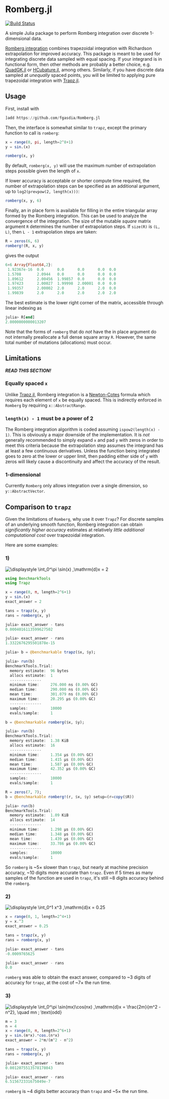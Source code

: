 # Romberg.jl

[![Build Status](https://travis-ci.com/fgasdia/Romberg.jl.svg?branch=master)](https://travis-ci.com/fgasdia/Romberg.jl)

A simple Julia package to perform Romberg integration over discrete 1-dimensional
data.

[Romberg integration](https://en.wikipedia.org/wiki/Romberg's_method) combines trapezoidal integration with Richardson extrapolation for improved accuracy. This package is
meant to be used for integrating discrete data sampled with equal spacing. If
your integrand is in functional form, then other methods are probably a better
choice, e.g. [QuadGK.jl](https://github.com/JuliaMath/QuadGK.jl) or
[HCubature.jl](https://github.com/JuliaMath/HCubature.jl), among others. Similarly,
if you have discrete data sampled at _unequally_ spaced points, you will be limited
to applying pure trapezoidal integration with [Trapz.jl](https://github.com/francescoalemanno/Trapz.jl).

## Usage

First, install with

```jl
]add https://github.com/fgasdia/Romberg.jl
```

Then, the interface is somewhat similar to `trapz`, except the primary function
to call is `romberg`:
```jl
x = range(0, pi, length=2^8+1)
y = sin.(x)

romberg(x, y)
```

By default, `romberg(x, y)` will use the maximum number of extrapolation steps
possible given the length of `x`.

If lower accuracy is acceptable or shorter compute time required, the number of
extrapolation steps can be specified as an additional argument, up to
`log2(prevpow(2, length(x)))`:
```jl
romberg(x, y, 6)
```

Finally, an in place form is available for filling in the entire triangular
array formed by the Romberg integration. This can be used to analyze the
convergence of the integration. The size of the mutable _square_ matrix argument
`R` determines the number of extrapolation steps. If `size(R)` is `(L, L)`, then
`L - 1` extrapolation steps are taken:
```jl
R = zeros(6, 6)
romberg!(R, x, y)
```
gives the output
```jl
6×6 Array{Float64,2}:
 1.92367e-16  0.0      0.0      0.0      0.0  0.0
 1.5708       2.0944   0.0      0.0      0.0  0.0
 1.89612      2.00456  1.99857  0.0      0.0  0.0
 1.97423      2.00027  1.99998  2.00001  0.0  0.0
 1.99357      2.00002  2.0      2.0      2.0  0.0
 1.99839      2.0      2.0      2.0      2.0  2.0
```

The best estimate is the lower right corner of the matrix, accessible through
linear indexing as
```jl
julia> R[end]
2.0000000000013207
```

Note that the forms of `romberg` that do _not_ have the in place argument do not
internally preallocate a full dense square array `R`. However, the same total number
of mutations (allocations) must occur.

## Limitations

***READ THIS SECTION!***

### Equally spaced `x`

Unlike [Trapz.jl](https://github.com/francescoalemanno/Trapz.jl), Romberg
integration is a [Newton-Cotes](https://en.wikipedia.org/wiki/Newton%E2%80%93Cotes_formulas)
formula which requires each element of `x` be equally spaced. This is indirectly
enforced in `Romberg` by requiring `x::AbstractRange`.

### `length(x) - 1` must be a power of 2

The Romberg integration algorithm is coded assuming `ispow2(length(x) - 1)`.
This is obviously a major downside of the implementation. It is _not_ generally
recommended to simply expand `x` and pad `y` with zeros in order to meet this
criteria because the extrapolation step assumes the integrand has at least a few
continuous derivatives. Unless the function being integrated goes to zero at the
lower or upper limit, then padding either side of `y` with zeros will likely
cause a discontinuity and affect the accuracy of the result.

### 1-dimensional

Currently `Romberg` only allows integration over a single dimension, so
`y::AbstractVector`.

## Comparison to `trapz`

Given the limitations of `Romberg`, why use it over `Trapz`? For discrete
samples of an underlying smooth function, Romberg integration can obtain
_significantly higher accuracy_ estimates at relatively _little additional
computational cost_ over trapezoidal integration.

Here are some examples:

### 1)

![\displaystyle \int_0^\pi \sin(x) \,\mathrm{d}x = 2](https://render.githubusercontent.com/render/math?math=%5Cdisplaystyle%20%5Cint_0%5E%5Cpi%20%5Csin(x)%20%5C%2C%5Cmathrm%7Bd%7Dx%20%3D%202)

```jl
using BenchmarkTools
using Trapz

x = range(0, π, length=2^6+1)
y = sin.(x)
exact_answer = 2

tans = trapz(x, y)
rans = romberg(x, y)
```

```jl
julia> exact_answer - tans
0.0004016113599627502

julia> exact_answer - rans
1.3322676295501878e-15
```

```jl
julia> b = @benchmarkable trapz($x, $y);

julia> run(b)
BenchmarkTools.Trial:
  memory estimate:  96 bytes
  allocs estimate:  1
  --------------
  minimum time:     276.000 ns (0.00% GC)
  median time:      290.000 ns (0.00% GC)
  mean time:        301.079 ns (0.00% GC)
  maximum time:     20.295 μs (0.00% GC)
  --------------
  samples:          10000
  evals/sample:     1
```

```jl
b = @benchmarkable romberg($x, $y);

julia> run(b)
BenchmarkTools.Trial:
  memory estimate:  1.38 KiB
  allocs estimate:  16
  --------------
  minimum time:     1.354 μs (0.00% GC)
  median time:      1.415 μs (0.00% GC)
  mean time:        1.587 μs (0.00% GC)
  maximum time:     42.352 μs (0.00% GC)
  --------------
  samples:          10000
  evals/sample:     1
```

```jl
R = zeros(7, 7);
b = @benchmarkable romberg!(r, $x, $y) setup=(r=copy($R))

julia> run(b)
BenchmarkTools.Trial:
  memory estimate:  1.09 KiB
  allocs estimate:  14
  --------------
  minimum time:     1.298 μs (0.00% GC)
  median time:      1.348 μs (0.00% GC)
  mean time:        1.439 μs (0.00% GC)
  maximum time:     33.786 μs (0.00% GC)
  --------------
  samples:          10000
  evals/sample:     1
```

So `romberg` is ~5× slower than `trapz`, but nearly at machine precision accuracy,
~10 digits more accurate than `trapz`. Even if 5 times as many samples of the
function are used in `trapz`, it's still ~8 digits accuracy behind the `romberg`.

### 2)

![\displaystyle \int_0^1 x^3 \,\mathrm{d}x = 0.25](https://render.githubusercontent.com/render/math?math=%5Cdisplaystyle%20%5Cint_0%5E1%20x%5E3%20%5C%2C%5Cmathrm%7Bd%7Dx%20%3D%200.25)

```jl
x = range(0, 1, length=2^4+1)
y = x.^3
exact_answer = 0.25

tans = trapz(x, y)
rans = romberg(x, y)
```

```jl
julia> exact_answer - tans
-0.0009765625

julia> exact_answer - rans
0.0
```

`romberg` was able to obtain the exact answer, compared to ~3 digits of accuracy
for `trapz`, at the cost of ~7× the run time.

### 3)

![\displaystyle \int_0^\pi \sin(mx)\cos(nx) \,\mathrm{d}x = \frac{2m}{m^2 - n^2}, \quad mn \; \text{odd}](https://render.githubusercontent.com/render/math?math=%5Cdisplaystyle%20%5Cint_0%5E%5Cpi%20%5Csin(mx)%5Ccos(nx)%20%5C%2C%5Cmathrm%7Bd%7Dx%20%3D%20%5Cfrac%7B2m%7D%7Bm%5E2%20-%20n%5E2%7D%2C%20%5Cquad%20mn%20%5C%3B%20%5Ctext%7Bodd%7D)

```jl
m = 3
n = 4
x = range(0, π, length=2^6+1)
y = sin.(m*x).*cos.(n*x)
exact_answer = 2*m/(m^2 - n^2)

tans = trapz(x, y)
rans = romberg(x, y)
```

```jl
julia> exact_answer - tans
0.0012075513578178043

julia> exact_answer - rans
6.515672331675049e-7
```

`romberg` is ~4 digits better accuracy than `trapz` and ~5× the run time.
